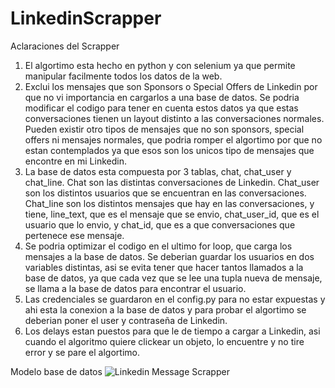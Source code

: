 # LinkedinScrapper
Aclaraciones del Scrapper

1. El algortimo esta hecho en python y con selenium ya que permite manipular facilmente todos los datos de la web.
2. Exclui los mensajes que son Sponsors o Special Offers de Linkedin por que no vi importancia en cargarlos a una base de datos. Se podria modificar el codigo para tener en cuenta estos datos ya que estas conversaciones tienen un layout distinto a las conversaciones normales. Pueden existir otro tipos de mensajes que no son sponsors, special offers ni mensajes normales, que podria romper el algortimo por que no estan contemplados ya que esos son los unicos tipo de mensajes que encontre en mi Linkedin.
3. La base de datos esta compuesta por 3 tablas, chat, chat_user y chat_line. Chat son las distintas conversaciones de Linkedin. Chat_user son los distintos usuarios que se encuentran en las conversaciones. Chat_line son los distintos mensajes que hay en las conversaciones, y tiene, line_text, que es el mensaje que se envio, chat_user_id, que es el usuario que lo envio, y chat_id, que es a que conversaciones que pertenece ese mensaje.
4. Se podria optimizar el codigo en el ultimo for loop, que carga los mensajes a la base de datos. Se deberian guardar los usuarios en dos variables distintas, asi se evita tener que hacer tantos llamados a la base de datos, ya que cada vez que se lee una tupla nueva de mensaje, se llama a la base de datos para encontrar el usuario.
5. Las credenciales se guardaron en el config.py para no estar expuestas y ahi esta la conexion a la base de datos y para probar el algortimo se deberian poner el user y contraseña de Linkedin.
6. Los delays estan puestos para que le de tiempo a cargar a Linkedin, asi cuando el algoritmo quiere clickear un objeto, lo encuentre y no tire error y se pare el algortimo.

Modelo base de datos
![Linkedin Message Scrapper](https://github.com/AparicioFranco/linkedinScrapper/assets/38363271/488d64d0-0f09-43d7-89b5-24352c1c96e8)


